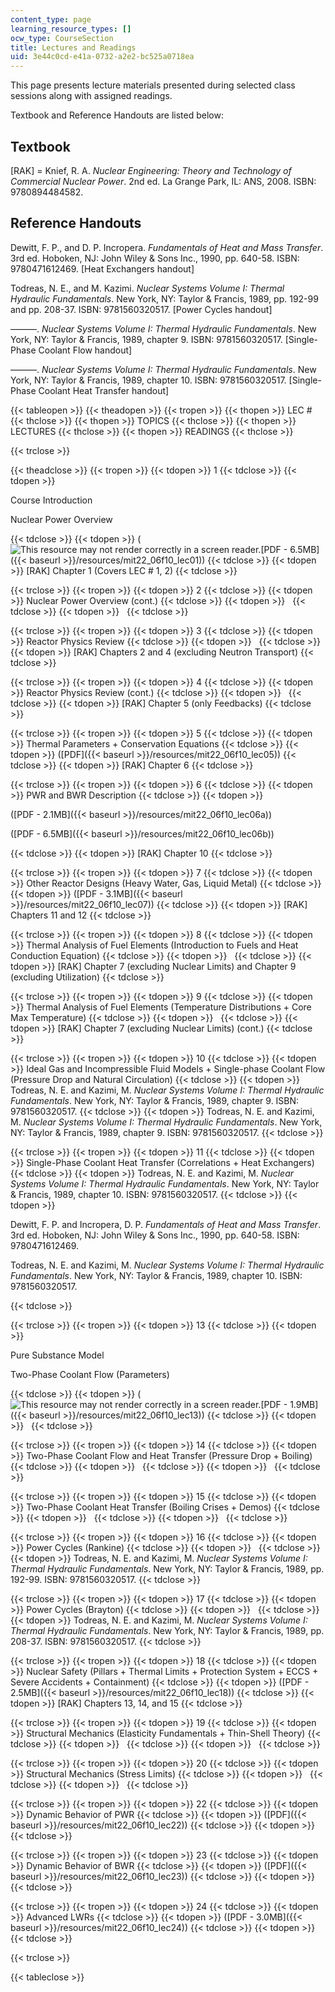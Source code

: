 ```yaml
---
content_type: page
learning_resource_types: []
ocw_type: CourseSection
title: Lectures and Readings
uid: 3e44c0cd-e41a-0732-a2e2-bc525a0718ea
---
```


This page presents lecture materials presented during selected class sessions along with assigned readings.

Textbook and Reference Handouts are listed below:

Textbook
--------

\[RAK\] = Knief, R. A. _Nuclear Engineering: Theory and Technology of Commercial Nuclear Power_. 2nd ed. La Grange Park, IL: ANS, 2008. ISBN: 9780894484582.

Reference Handouts
------------------

Dewitt, F. P., and D. P. Incropera. _Fundamentals of Heat and Mass Transfer_. 3rd ed. Hoboken, NJ: John Wiley & Sons Inc., 1990, pp. 640-58. ISBN: 9780471612469. \[Heat Exchangers handout\]

Todreas, N. E., and M. Kazimi. _Nuclear Systems Volume I: Thermal Hydraulic Fundamentals_. New York, NY: Taylor & Francis, 1989, pp. 192-99 and pp. 208-37. ISBN: 9781560320517. \[Power Cycles handout\]

———. _Nuclear Systems Volume I: Thermal Hydraulic Fundamentals_. New York, NY: Taylor & Francis, 1989, chapter 9. ISBN: 9781560320517. \[Single-Phase Coolant Flow handout\]

———. _Nuclear Systems Volume I: Thermal Hydraulic Fundamentals_. New York, NY: Taylor & Francis, 1989, chapter 10. ISBN: 9781560320517. \[Single-Phase Coolant Heat Transfer handout\]

{{< tableopen >}}
{{< theadopen >}}
{{< tropen >}}
{{< thopen >}}
LEC #
{{< thclose >}}
{{< thopen >}}
TOPICS
{{< thclose >}}
{{< thopen >}}
LECTURES
{{< thclose >}}
{{< thopen >}}
READINGS
{{< thclose >}}

{{< trclose >}}

{{< theadclose >}}
{{< tropen >}}
{{< tdopen >}}
1
{{< tdclose >}}
{{< tdopen >}}


Course Introduction

Nuclear Power Overview


{{< tdclose >}}
{{< tdopen >}}
(![This resource may not render correctly in a screen reader.](/images/inacessible.gif)[PDF - 6.5MB]({{< baseurl >}}/resources/mit22_06f10_lec01))
{{< tdclose >}}
{{< tdopen >}}
\[RAK\] Chapter 1 (Covers LEC # 1, 2)
{{< tdclose >}}

{{< trclose >}}
{{< tropen >}}
{{< tdopen >}}
2
{{< tdclose >}}
{{< tdopen >}}
Nuclear Power Overview (cont.)
{{< tdclose >}}
{{< tdopen >}}
 
{{< tdclose >}}
{{< tdopen >}}
 
{{< tdclose >}}

{{< trclose >}}
{{< tropen >}}
{{< tdopen >}}
3
{{< tdclose >}}
{{< tdopen >}}
Reactor Physics Review
{{< tdclose >}}
{{< tdopen >}}
 
{{< tdclose >}}
{{< tdopen >}}
\[RAK\] Chapters 2 and 4 (excluding Neutron Transport)
{{< tdclose >}}

{{< trclose >}}
{{< tropen >}}
{{< tdopen >}}
4
{{< tdclose >}}
{{< tdopen >}}
Reactor Physics Review (cont.)
{{< tdclose >}}
{{< tdopen >}}
 
{{< tdclose >}}
{{< tdopen >}}
\[RAK\] Chapter 5 (only Feedbacks)
{{< tdclose >}}

{{< trclose >}}
{{< tropen >}}
{{< tdopen >}}
5
{{< tdclose >}}
{{< tdopen >}}
Thermal Parameters + Conservation Equations
{{< tdclose >}}
{{< tdopen >}}
([PDF]({{< baseurl >}}/resources/mit22_06f10_lec05))
{{< tdclose >}}
{{< tdopen >}}
\[RAK\] Chapter 6
{{< tdclose >}}

{{< trclose >}}
{{< tropen >}}
{{< tdopen >}}
6
{{< tdclose >}}
{{< tdopen >}}
PWR and BWR Description
{{< tdclose >}}
{{< tdopen >}}


([PDF - 2.1MB]({{< baseurl >}}/resources/mit22_06f10_lec06a))

([PDF - 6.5MB]({{< baseurl >}}/resources/mit22_06f10_lec06b))


{{< tdclose >}}
{{< tdopen >}}
\[RAK\] Chapter 10
{{< tdclose >}}

{{< trclose >}}
{{< tropen >}}
{{< tdopen >}}
7
{{< tdclose >}}
{{< tdopen >}}
Other Reactor Designs (Heavy Water, Gas, Liquid Metal)
{{< tdclose >}}
{{< tdopen >}}
([PDF - 3.1MB]({{< baseurl >}}/resources/mit22_06f10_lec07))
{{< tdclose >}}
{{< tdopen >}}
\[RAK\] Chapters 11 and 12
{{< tdclose >}}

{{< trclose >}}
{{< tropen >}}
{{< tdopen >}}
8
{{< tdclose >}}
{{< tdopen >}}
Thermal Analysis of Fuel Elements (Introduction to Fuels and Heat Conduction Equation)
{{< tdclose >}}
{{< tdopen >}}
 
{{< tdclose >}}
{{< tdopen >}}
\[RAK\] Chapter 7 (excluding Nuclear Limits) and Chapter 9 (excluding Utilization)
{{< tdclose >}}

{{< trclose >}}
{{< tropen >}}
{{< tdopen >}}
9
{{< tdclose >}}
{{< tdopen >}}
Thermal Analysis of Fuel Elements (Temperature Distributions + Core Max Temperature)
{{< tdclose >}}
{{< tdopen >}}
 
{{< tdclose >}}
{{< tdopen >}}
\[RAK\] Chapter 7 (excluding Nuclear Limits) (cont.)
{{< tdclose >}}

{{< trclose >}}
{{< tropen >}}
{{< tdopen >}}
10
{{< tdclose >}}
{{< tdopen >}}
Ideal Gas and Incompressible Fluid Models + Single-phase Coolant Flow (Pressure Drop and Natural Circulation)
{{< tdclose >}}
{{< tdopen >}}
Todreas, N. E. and Kazimi, M. _Nuclear Systems Volume I: Thermal Hydraulic Fundamentals_. New York, NY: Taylor & Francis, 1989, chapter 9. ISBN: 9781560320517.
{{< tdclose >}}
{{< tdopen >}}
Todreas, N. E. and Kazimi, M. _Nuclear Systems Volume I: Thermal Hydraulic Fundamentals_. New York, NY: Taylor & Francis, 1989, chapter 9. ISBN: 9781560320517.
{{< tdclose >}}

{{< trclose >}}
{{< tropen >}}
{{< tdopen >}}
11
{{< tdclose >}}
{{< tdopen >}}
Single-Phase Coolant Heat Transfer (Correlations + Heat Exchangers)
{{< tdclose >}}
{{< tdopen >}}
Todreas, N. E. and Kazimi, M. _Nuclear Systems Volume I: Thermal Hydraulic Fundamentals_. New York, NY: Taylor & Francis, 1989, chapter 10. ISBN: 9781560320517.
{{< tdclose >}}
{{< tdopen >}}


Dewitt, F. P. and Incropera, D. P. _Fundamentals of Heat and Mass Transfer_. 3rd ed. Hoboken, NJ: John Wiley & Sons Inc., 1990, pp. 640-58. ISBN: 9780471612469.

Todreas, N. E. and Kazimi, M. _Nuclear Systems Volume I: Thermal Hydraulic Fundamentals_. New York, NY: Taylor & Francis, 1989, chapter 10. ISBN: 9781560320517.


{{< tdclose >}}

{{< trclose >}}
{{< tropen >}}
{{< tdopen >}}
13
{{< tdclose >}}
{{< tdopen >}}


Pure Substance Model

Two-Phase Coolant Flow (Parameters)


{{< tdclose >}}
{{< tdopen >}}
(![This resource may not render correctly in a screen reader.](/images/inacessible.gif)[PDF - 1.9MB]({{< baseurl >}}/resources/mit22_06f10_lec13))
{{< tdclose >}}
{{< tdopen >}}
 
{{< tdclose >}}

{{< trclose >}}
{{< tropen >}}
{{< tdopen >}}
14
{{< tdclose >}}
{{< tdopen >}}
Two-Phase Coolant Flow and Heat Transfer (Pressure Drop + Boiling)
{{< tdclose >}}
{{< tdopen >}}
 
{{< tdclose >}}
{{< tdopen >}}
 
{{< tdclose >}}

{{< trclose >}}
{{< tropen >}}
{{< tdopen >}}
15
{{< tdclose >}}
{{< tdopen >}}
Two-Phase Coolant Heat Transfer (Boiling Crises + Demos)
{{< tdclose >}}
{{< tdopen >}}
 
{{< tdclose >}}
{{< tdopen >}}
 
{{< tdclose >}}

{{< trclose >}}
{{< tropen >}}
{{< tdopen >}}
16
{{< tdclose >}}
{{< tdopen >}}
Power Cycles (Rankine)
{{< tdclose >}}
{{< tdopen >}}
 
{{< tdclose >}}
{{< tdopen >}}
Todreas, N. E. and Kazimi, M. _Nuclear Systems Volume I: Thermal Hydraulic Fundamentals_. New York, NY: Taylor & Francis, 1989, pp. 192-99. ISBN: 9781560320517.
{{< tdclose >}}

{{< trclose >}}
{{< tropen >}}
{{< tdopen >}}
17
{{< tdclose >}}
{{< tdopen >}}
Power Cycles (Brayton)
{{< tdclose >}}
{{< tdopen >}}
 
{{< tdclose >}}
{{< tdopen >}}
Todreas, N. E. and Kazimi, M. _Nuclear Systems Volume I: Thermal Hydraulic Fundamentals_. New York, NY: Taylor & Francis, 1989, pp. 208-37. ISBN: 9781560320517.
{{< tdclose >}}

{{< trclose >}}
{{< tropen >}}
{{< tdopen >}}
18
{{< tdclose >}}
{{< tdopen >}}
Nuclear Safety (Pillars + Thermal Limits + Protection System + ECCS + Severe Accidents + Containment)
{{< tdclose >}}
{{< tdopen >}}
([PDF - 2.5MB]({{< baseurl >}}/resources/mit22_06f10_lec18))
{{< tdclose >}}
{{< tdopen >}}
\[RAK\] Chapters 13, 14, and 15
{{< tdclose >}}

{{< trclose >}}
{{< tropen >}}
{{< tdopen >}}
19
{{< tdclose >}}
{{< tdopen >}}
Structural Mechanics (Elasticity Fundamentals + Thin-Shell Theory)
{{< tdclose >}}
{{< tdopen >}}
 
{{< tdclose >}}
{{< tdopen >}}
 
{{< tdclose >}}

{{< trclose >}}
{{< tropen >}}
{{< tdopen >}}
20
{{< tdclose >}}
{{< tdopen >}}
Structural Mechanics (Stress Limits)
{{< tdclose >}}
{{< tdopen >}}
 
{{< tdclose >}}
{{< tdopen >}}
 
{{< tdclose >}}

{{< trclose >}}
{{< tropen >}}
{{< tdopen >}}
22
{{< tdclose >}}
{{< tdopen >}}
Dynamic Behavior of PWR
{{< tdclose >}}
{{< tdopen >}}
([PDF]({{< baseurl >}}/resources/mit22_06f10_lec22))
{{< tdclose >}}
{{< tdopen >}}
 
{{< tdclose >}}

{{< trclose >}}
{{< tropen >}}
{{< tdopen >}}
23
{{< tdclose >}}
{{< tdopen >}}
Dynamic Behavior of BWR
{{< tdclose >}}
{{< tdopen >}}
([PDF]({{< baseurl >}}/resources/mit22_06f10_lec23))
{{< tdclose >}}
{{< tdopen >}}
 
{{< tdclose >}}

{{< trclose >}}
{{< tropen >}}
{{< tdopen >}}
24
{{< tdclose >}}
{{< tdopen >}}
Advanced LWRs
{{< tdclose >}}
{{< tdopen >}}
([PDF - 3.0MB]({{< baseurl >}}/resources/mit22_06f10_lec24))
{{< tdclose >}}
{{< tdopen >}}
 
{{< tdclose >}}

{{< trclose >}}

{{< tableclose >}}